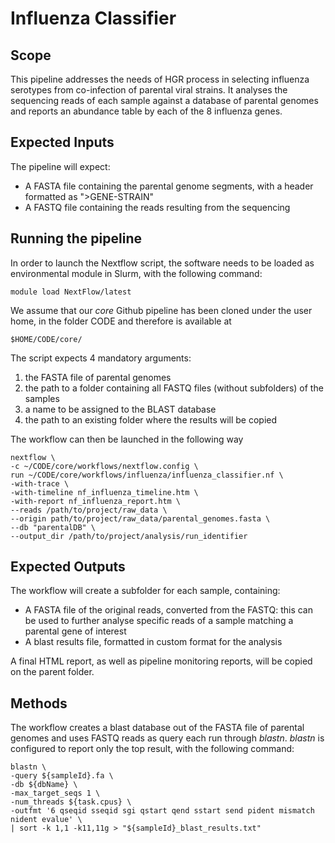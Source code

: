 # Influenza Classifier

## Scope

This pipeline addresses the needs of HGR process in selecting influenza serotypes from co-infection of parental viral strains.
It analyses the sequencing reads of each sample against a database of parental genomes and reports an abundance table by each of the 8 influenza genes.

## Expected Inputs

The pipeline will expect:

- A FASTA file containing the parental genome segments, with a header formatted as ">GENE-STRAIN"
- A FASTQ file containing the reads resulting from the sequencing

## Running the pipeline

In order to launch the Nextflow script, the software needs to be loaded as environmental module in Slurm, with the following command:

```
module load NextFlow/latest
```

We assume that our *core* Github pipeline has been cloned under the user home, in the folder CODE and therefore is available at

```
$HOME/CODE/core/
```

The script expects 4 mandatory arguments:

1. the FASTA file of parental genomes
2. the path to a folder containing all FASTQ files (without subfolders) of the samples
3. a name to be assigned to the BLAST database
4. the path to an existing folder where the results will be copied

The workflow can then be launched in the following way

```
nextflow \
-c ~/CODE/core/workflows/nextflow.config \
run ~/CODE/core/workflows/influenza/influenza_classifier.nf \
-with-trace \
-with-timeline nf_influenza_timeline.htm \
-with-report nf_influenza_report.htm \
--reads /path/to/project/raw_data \
--origin path/to/project/raw_data/parental_genomes.fasta \
--db "parentalDB" \
--output_dir /path/to/project/analysis/run_identifier
```

## Expected Outputs

The workflow will create a subfolder for each sample, containing:

- A FASTA file of the original reads, converted from the FASTQ: this can be used to further analyse specific reads of a sample matching a parental gene of interest
- A blast results file, formatted in custom format for the analysis

A final HTML report, as well as pipeline monitoring reports, will be copied on the parent folder.


## Methods

The workflow creates a blast database out of the FASTA file of parental genomes and uses FASTQ reads as query each run through *blastn*.
*blastn* is configured to report only the top result, with the following command:

```
blastn \
-query ${sampleId}.fa \
-db ${dbName} \
-max_target_seqs 1 \
-num_threads ${task.cpus} \
-outfmt '6 qseqid sseqid sgi qstart qend sstart send pident mismatch nident evalue' \
| sort -k 1,1 -k11,11g > "${sampleId}_blast_results.txt"
```
